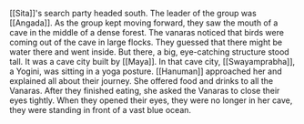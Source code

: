 [[Sita]]'s search party headed south. The leader of the group was [[Angada]]. As the group kept moving forward, they saw the mouth of a cave in the middle of a dense forest. The vanaras noticed that birds were coming out of the cave in large flocks. They guessed that there might be water there and went inside. But there, a big, eye-catching structure stood tall. It was a cave city built by [[Maya]]. In that cave city, [[Swayamprabha]], a Yogini, was sitting in a yoga posture. [[Hanuman]] approached her and explained all about their journey. She offered food and drinks to all the Vanaras. After they finished eating, she asked the Vanaras to close their eyes tightly. When they opened their eyes, they were no longer in her cave, they were standing in front of a vast blue ocean.